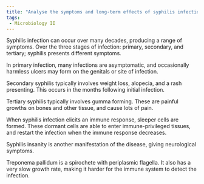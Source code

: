 ```yaml
---
title: "Analyse the symptoms and long-term effects of syphilis infection, including the neurological manifestations and the concept of 'sleeper cells'. How does the unique biology of Treponema pallidum contribute to its pathogenicity? "
tags:
 - Microbiology II
---
```

Syphilis infection can occur over many decades, producing a range of symptoms. Over the three stages of infection: primary, secondary, and tertiary; syphilis presents different symptoms.  

In primary infection, many infections are asymptomatic, and occasionally harmless ulcers may form on the genitals or site of infection.  

Secondary syphilis typically involves weight loss, alopecia, and a rash presenting. This occurs in the months following initial infection.  

Tertiary syphilis typically involves gumma forming. These are painful growths on bones and other tissue, and cause lots of pain.  

When syphilis infection elicits an immune response, sleeper cells are formed. These dormant cells are able to enter immune-privileged tissues, and restart the infection when the immune response decreases.  

Syphilis insanity is another manifestation of the disease, giving neurological symptoms.  

Treponema pallidum is a spirochete with periplasmic flagella. It also has a very slow growth rate, making it harder for the immune system to detect the infection. 
